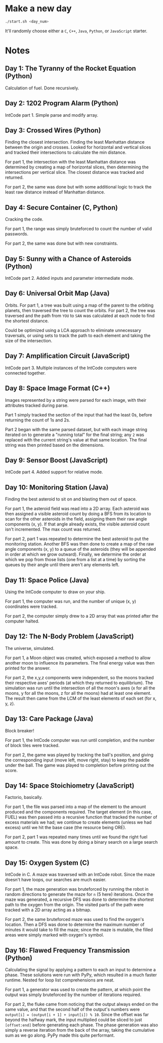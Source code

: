 # Make a new day

```bash
./start.sh <day_num>
```

It'll randomly choose either a `C`, `C++`, `Java`, `Python`, or `JavaScript` starter. 

# Notes

## Day 1: The Tyranny of the Rocket Equation (Python)

Calculation of fuel. Done recursively.

## Day 2: 1202 Program Alarm (Python)

IntCode part 1. Simple parse and modify array.

## Day 3: Crossed Wires (Python)

Finding the closest intersection.
Finding the least Manhattan distance between the origin and crosses. Looked for horizontal and vertical slices and tracked their intersections to calculate the min distance. 

For part 1, the intersection with the least Manhattan distance was determined by creating a map of horizontal slices, then determining the intersections per vertical slice. The closest distance was tracked and returned.

For part 2, the same was done but with some additional logic to track the least raw distance instead of Manhattan distance.

## Day 4: Secure Container (C, Python)

Cracking the code.

For part 1, the range was simply bruteforced to count the number of valid passwords.

For part 2, the same was done but with new constraints. 

## Day 5: Sunny with a Chance of Asteroids (Python)

IntCode part 2. Added inputs and parameter intermediate mode.

## Day 6: Universal Orbit Map (Java)

Orbits. For part 1, a tree was built using a map of the parent to the orbiting planets, then traversed the tree to count the orbits. For part 2, the tree was traversed and the path from `YOU` to `SAN` was calculated at each node to find the shortest distance.

Could be optimized using a LCA approach to eliminate unnecessary traversals, or using sets to track the path to each element and taking the size of the intersection. 

## Day 7: Amplification Circuit (JavaScript)

IntCode part 3. Multiple instances of the IntCode computers were connected together.

## Day 8: Space Image Format (C++)

Images represented by a string were parsed for each image, with their attributes tracked during parse. 

Part 1 simply tracked the section of the input that had the least 0s, before returning the count of 1s and 2s.

Part 2 began with the same parsed dataset, but with each image string iterated on to generate a "running total" for the final string; any `2` was replaced with the current string's value at that same location. The final string was then printed based on the dimensions.

## Day 9: Sensor Boost (JavaScript)

IntCode part 4. Added support for relative mode. 

## Day 10: Monitoring Station (Java)

Finding the best asteroid to sit on and blasting them out of space. 

For part 1, the asteroid field was read into a 2D array. Each asteroid was then assigned a visible asteroid count by doing a BFS from its location to scan for the other asteroids in the field, assigning them their raw angle components (x, y). If that angle already exists, the visible asteroid count isn't incremented. The max count was returned.

For part 2, part 1 was repeated to determine the best asteroid to put the monitoring station. Another BFS was then done to create a map of the raw angle components (x, y) to a queue of the asteroids (they will be appended in order at which we grow outward). Finally, we determine the order at which we pop from those lists (one from a list at a time) by sorting the queues by their angle until there aren't any elements left. 

## Day 11: Space Police (Java)

Using the IntCode computer to draw on your ship.

For part 1, the computer was run, and the number of unique (x, y) coordinates were tracked. 

For part 2, the computer simply drew to a 2D array that was printed after the computer halted.

## Day 12: The N-Body Problem (JavaScript)

The universe, simulated.

For part 1, a Moon object was created, which exposed a method to allow another moon to influence its parameters. The final energy value was then printed for the answer.

For part 2, the x,y,z components were independent, so the moons tracked their respective axes' periods (at which they returned to equilibrium). The simulation was run until the intersection of all the moon's axes (x for all the moons, y for all the moons, z for all the moons) had at least one element. The result then came from the LCM of the least elements of each set (for x, y, z).

## Day 13: Care Package (Java)

Block breaker! 

For part 1, the IntCode computer was run until completion, and the number of block tiles were tracked.

For part 2, the game was played by tracking the ball's position, and giving the corresponding input (move left, move right, stay) to keep the paddle under the ball. The game was played to completion before printing out the score. 

## Day 14: Space Stoichiometry (JavaScript)

Factorio, basically. 

For part 1, the file was parsed into a map of the element to the amount produced and the components required. The target element (in this case, FUEL) was then passed into a recursive function that tracked the number of excess materials we had; we continue to create elements (unless we had excess) until we hit the base case (the resource being ORE).

For part 2, part 1 was repeated many times until we found the right fuel amount to create. This was done by doing a binary search on a large search space.

## Day 15: Oxygen System (C)

IntCode in C. A maze was traversed with an IntCode robot. Since the maze doesn't have loops, our searches are much easier.

For part 1, the maze generation was bruteforced by running the robot in random directions to generate the maze for `n` (5 here) iterations. Once the maze was generated, a recursive DFS was done to determine the shortest path to the oxygen from the origin. The visited parts of the path were tracked with a 2D array acting as a bitmap.

For part 2, the same bruteforced maze was used to find the oxygen's location. Then a DFS was done to determine the maximum number of minutes it would take to fill the maze; since the maze is mutable, the filled areas were simply marked with oxygen's symbol.

## Day 16: Flawed Frequency Transmission (Python)

Calculating the signal by applying a pattern to each an input to determine a phase. These solutions were run with PyPy, which resulted in a much faster runtime. Nested for loop list comprehensions are neat. 

For part 1, a generator was used to create the pattern, at which point the output was simply bruteforced by the number of iterations required. 

For part 2, the fluke came from noticing that the output always ended on the same value, and that the second half of the output's numbers were `output[i] = (output[i + 1] + input[i]) % 10`. Since the offset was far beyond the halfway mark, the input multiplied could be sliced to just `[offset:end]` before generating each phase. The phase generation was also simply a reverse iteration from the back of the array, taking the cumulative sum as we go along. PyPy made this quite performant. 
